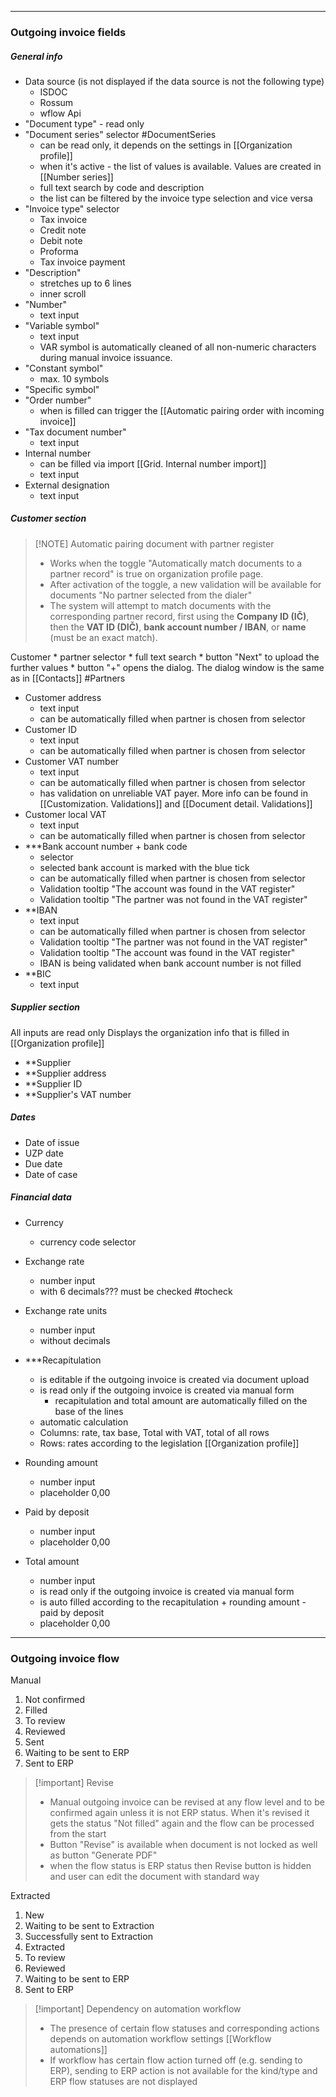 

---

### Outgoing invoice fields

##### General info

* Data source (is not displayed if the data source is not the following type)
	* ISDOC
	* Rossum
	* wflow Api
* "Document type" - read only
* "Document series" selector #DocumentSeries 
	* can be read only, it depends on the settings in  [[Organization profile]]
	* when it's active - the list of values is available. Values are created in [[Number series]]
	* full text search by code and description
	* the list can be filtered by the invoice type selection and vice versa
* "Invoice type" selector
	* Tax invoice
	* Credit note
	* Debit note
	* Proforma
	* Tax invoice payment
* "Description" 
	* stretches up to 6 lines
	* inner scroll
* "Number"
	* text input
* "Variable symbol"
	* text input
	* VAR symbol is automatically cleaned of all non-numeric characters during manual invoice issuance. 
* "Constant symbol"
	* max. 10 symbols
* "Specific symbol"
* "Order number"
	* when is filled can trigger the [[Automatic pairing order with incoming invoice]]
* "Tax document number"
	* text input
* Internal number 
	* can be filled via import [[Grid. Internal number import]]
	* text input 
* External designation
	* text input


##### Customer section

> [!NOTE] Automatic pairing document with partner register
> * Works when the toggle "Automatically match documents to a partner record" is true on organization profile page. 
> * After activation of the toggle, a new validation will be available for documents "No partner selected from the dialer"
> * The system will attempt to match documents with the corresponding partner record, first using the **Company ID (IČ)**, then the **VAT ID (DIČ)**, **bank account number / IBAN**, or **name** (must be an exact match).


Customer
	* partner selector
	* full text search
	* button "Next" to upload the further values
	* button "+" opens the dialog. The dialog window is the same as in [[Contacts]] #Partners
* Customer address
	* text input
	* can be automatically filled when partner is chosen from selector
* Customer ID
	* text input
	* can be automatically filled when partner is chosen from selector
* Customer VAT number
	* text input
	* can be automatically filled when partner is chosen from selector
	* has validation on unreliable VAT payer. More info can be found in [[Customization. Validations]]  and [[Document detail. Validations]]
* Customer local VAT
	* text input
	* can be automatically filled when partner is chosen from selector
 * ***Bank account number + bank code
	* selector
	* selected bank account is marked with the blue tick
	* can be automatically filled when partner is chosen from selector
	* Validation tooltip "The account was found in the VAT register"
	* Validation tooltip "The partner was not found in the VAT register" 
* **IBAN
	* text input
	* can be automatically filled when partner is chosen from selector
	* Validation tooltip "The partner was not found in the VAT register"
	* Validation tooltip "The account was found in the VAT register"
	* IBAN is being validated when bank account number is not filled
* **BIC
	* text input

##### Supplier section

All inputs are read only
Displays the organization info that is filled in [[Organization profile]]

* **Supplier
* **Supplier address
* **Supplier ID
* **Supplier's VAT number


##### Dates

* Date of issue
* UZP date
* Due date
* Date of case

##### Financial data

* Currency 
	* currency code selector
* Exchange rate
	* number input
	* with 6 decimals??? must be checked #tocheck
* Exchange rate units
	* number input
	* without decimals

* ***Recapitulation
	* is editable if the outgoing invoice is created via document upload
	* is read only if the outgoing invoice is created via manual form
		* recapitulation and total amount are automatically filled on the base of the lines
	* automatic calculation
	* Columns: rate, tax base, Total with VAT, total of all rows
	* Rows: rates according to the legislation [[Organization profile]]

* Rounding amount
	* number input
	* placeholder 0,00
* Paid by deposit
	* number input
	* placeholder 0,00
* Total amount
	* number input
	* is read only if the outgoing invoice is created via manual form
	* is auto filled according to the recapitulation + rounding amount - paid by deposit
	* placeholder 0,00

---

### Outgoing invoice flow

Manual

1. Not confirmed
2. Filled
3. To review
4. Reviewed
5. Sent
6. Waiting to be sent to ERP
7. Sent to ERP


> [!important] Revise
> * Manual outgoing invoice can be revised at any flow level and to be confirmed again unless it is not ERP status. When it's revised it gets the status "Not filled" again and the flow can be processed from the start
> * Button "Revise" is available when document is not locked as well as button "Generate PDF"
> * when the flow status is ERP status then Revise button is hidden and user can edit the document with standard way




Extracted

1. New
2. Waiting to be sent to Extraction
3. Successfully sent to Extraction
4. Extracted
5. To review
6. Reviewed
7. Waiting to be sent to ERP
8. Sent to ERP

> [!important] Dependency on automation workflow
> * The presence of certain flow statuses and corresponding actions depends on automation workflow settings [[Workflow automations]]
> * If workflow has certain flow action turned off (e.g. sending to ERP), sending to ERP action is not available for the kind/type and ERP flow statuses are not displayed